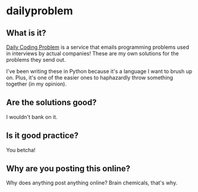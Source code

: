 # dailyproblem

## What is it?
[Daily Coding Problem](https://www.dailycodingproblem.com/) is a service that emails programming problems used in interviews by actual companies! These are my own solutions for the problems they send out.

I've been writing these in Python because it's a language I want to brush up on. Plus, it's one of the easier ones to haphazardly throw something together (in my opinion).

## Are the solutions good?
I wouldn't bank on it.

## Is it good practice?
You betcha!

## Why are you posting this online?
Why does anything post anything online? Brain chemicals, that's why.